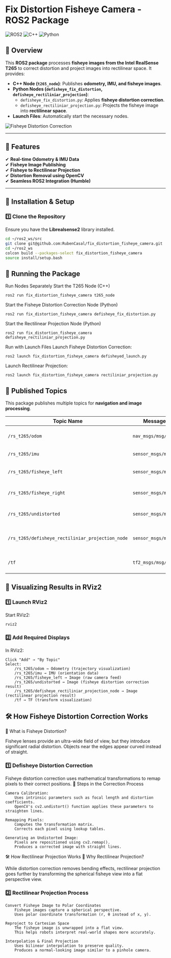 # Fix Distortion Fisheye Camera - ROS2 Package

![ROS2](https://img.shields.io/badge/ROS2-Humble-blue.svg)
![C++](https://img.shields.io/badge/C%2B%2B-14-blue.svg)
![Python](https://img.shields.io/badge/Python-3.8+-yellow.svg)

## 📌 Overview
This **ROS2 package** processes **fisheye images from the Intel RealSense T265** to correct distortion and project images into rectilinear space. It provides:
- **C++ Node (`t265_node`)**: Publishes **odometry, IMU, and fisheye images**.
- **Python Nodes (`defisheye_fix_distortion`, `defisheye_rectiliniar_projection`)**:  
  - `defisheye_fix_distortion.py`: Applies **fisheye distortion correction**.  
  - `defisheye_rectiliniar_projection.py`: Projects the fisheye image into **rectilinear space**.  
- **Launch Files**: Automatically start the necessary nodes.

![Fisheye Distortion Correction](fisheye_correction.gif)

---

## 📸 Features
✔ **Real-time Odometry & IMU Data**  
✔ **Fisheye Image Publishing**  
✔ **Fisheye to Rectilinear Projection**  
✔ **Distortion Removal using OpenCV**  
✔ **Seamless ROS2 Integration (Humble)**  

---

## 🚀 Installation & Setup

### **1️⃣ Clone the Repository**
Ensure you have the **Librealsense2** library installed.

```bash
cd ~/ros2_ws/src
git clone git@github.com:RubenCasal/fix_distortion_fisheye_camera.git
cd ~/ros2_ws
colcon build --packages-select fix_distortion_fisheye_camera
source install/setup.bash
```

## 🏁 Running the Package
Run Nodes Separately
Start the T265 Node (C++)
```
ros2 run fix_distortion_fisheye_camera t265_node
```
Start the Fisheye Distortion Correction Node (Python)
```
ros2 run fix_distortion_fisheye_camera defisheye_fix_distortion.py
```
Start the Rectilinear Projection Node (Python)
```
ros2 run fix_distortion_fisheye_camera defisheye_rectiliniar_projection.py
```
Run with Launch Files
Launch Fisheye Distortion Correction:
```
ros2 launch fix_distortion_fisheye_camera defisheyed_launch.py
```
Launch Rectilinear Projection:
```
ros2 launch fix_distortion_fisheye_camera rectiliniar_projection.py
```

## 📡 Published Topics

This package publishes multiple topics for **navigation and image processing**.

| **Topic Name**                                  | **Message Type**                 | **Description**                                 |
|------------------------------------------------|----------------------------------|-------------------------------------------------|
| `/rs_t265/odom`                                | `nav_msgs/msg/Odometry`         | Odometry data (position & pose).               |
| `/rs_t265/imu`                                 | `sensor_msgs/msg/Imu`           | IMU data (gyro & acceleration).                |
| `/rs_t265/fisheye_left`                        | `sensor_msgs/msg/Image`         | Left fisheye image from the T265.              |
| `/rs_t265/fisheye_right`                       | `sensor_msgs/msg/Image`         | Right fisheye image from the T265.             |
| `/rs_t265/undistorted`                         | `sensor_msgs/msg/Image`         | Fisheye image after distortion correction.     |
| `/rs_t265/defisheye_rectiliniar_projection_node` | `sensor_msgs/msg/Image`         | Rectilinear projection of the fisheye image.  |
| `/tf`                                          | `tf2_msgs/msg/TFMessage`        | TF transformations for localization.           |

## 🎥 Visualizing Results in RViz2
### 1️⃣ Launch RViz2

Start RViz2:
```
rviz2
```
### 2️⃣ Add Required Displays

In RViz2:

    Click "Add" → "By Topic"
    Select:
        /rs_t265/odom → Odometry (trajectory visualization)
        /rs_t265/imu → IMU (orientation data)
        /rs_t265/fisheye_left → Image (raw camera feed)
        /rs_t265/undistorted → Image (fisheye distortion correction result)
        /rs_t265/defisheye_rectiliniar_projection_node → Image (rectilinear projection result)
        /tf → TF (transform visualization)


## 🛠 How Fisheye Distortion Correction Works
🔹 What is Fisheye Distortion?

Fisheye lenses provide an ultra-wide field of view, but they introduce significant radial distortion.
Objects near the edges appear curved instead of straight.
### 1️⃣ Defisheye Distortion Correction

Fisheye distortion correction uses mathematical transformations to remap pixels to their correct positions.
🔹 Steps in the Correction Process

    Camera Calibration:
        Uses intrinsic parameters such as focal length and distortion coefficients.
        OpenCV's cv2.undistort() function applies these parameters to straighten lines.

    Remapping Pixels:
        Computes the transformation matrix.
        Corrects each pixel using lookup tables.

    Generating an Undistorted Image:
        Pixels are repositioned using cv2.remap().
        Produces a corrected image with straight lines.

🛠 How Rectilinear Projection Works
🔹 Why Rectilinear Projection?

While distortion correction removes bending effects, rectilinear projection goes further by transforming the spherical fisheye view into a flat perspective view.
### 2️⃣ Rectilinear Projection Process

    Convert Fisheye Image to Polar Coordinates
        Fisheye images capture a spherical perspective.
        Uses polar coordinate transformation (r, θ instead of x, y).

    Reproject to Cartesian Space
        The fisheye image is unwrapped into a flat view.
        This helps robots interpret real-world shapes more accurately.

    Interpolation & Final Projection
        Uses bilinear interpolation to preserve quality.
        Produces a normal-looking image similar to a pinhole camera.
